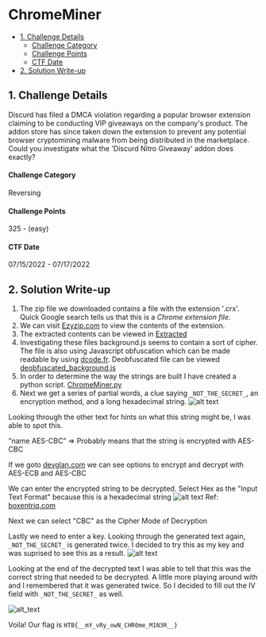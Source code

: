 # ChromeMiner
  - [1. Challenge Details](#1-challenge-details)
      * [Challenge Category](#challenge-category)
      * [Challenge Points](#challenge-points)
      * [CTF Date](#ctf-date)
  - [2. Solution Write-up](#2-solution-write-up)
## 1. Challenge Details 
Discurd has filed a DMCA violation regarding a popular browser extension claiming to be conducting VIP giveaways on the company's product. The addon store has since taken down the extension to prevent any potential browser cryptomining malware from being distributed in the marketplace. Could you investigate what the 'Discurd Nitro Giveaway' addon does exactly?

#### Challenge Category
Reversing

#### Challenge Points
325 - (easy)

#### CTF Date
07/15/2022 - 07/17/2022

## 2. Solution Write-up

1. The zip file we downloaded contains a file with the extension '.crx'. Quick Google search tells us that this is a _Chrome extension file_. 
2. We can visit [Ezyzip.com](https://www.ezyzip.com/open-extract-crx-file.html) to view the contents of the extension.
3. The extracted contents can be viewed in [Extracted](Extracted/)
4. Investigating these files background.js seems to contain a sort of cipher. The file is also using Javascript obfuscation which can be made readable by using [dcode.fr](https://www.dcode.fr/javascript-unobfuscator). Deobfuscated file can be viewed [deobfuscated_background.js](deobfuscated_background.js/)
5. In order to determine the way the strings are built I have created a python script. [ChromeMiner.py](ChromeMiner.py/)
6. Next we get a series of partial words, a clue saying ```_NOT_THE_SECRET_```, an encryption method, and a long hexadecimal string.
![alt text](https://i.imgur.com/aJKpnm7.png)

Looking through the other text for hints on what this string might be, I was able to spot this.
  
"name AES-CBC" => Probably means that the string is encrypted with AES-CBC
  
If we goto [devglan.com](https://www.devglan.com/online-tools/aes-encryption-decryption) we can see options to encrypt and decrypt with AES-ECB and AES-CBC

We can enter the encrypted string to be decrypted.
Select Hex as the "Input Text Format" because this is a hexadecimal string 
![alt text](https://i.imgur.com/aIveRWB.png)
Ref: [boxentriq.com](https://www.boxentriq.com/code-breaking/cipher-identifier)

Next we can select "CBC" as the Cipher Mode of Decryption

Lastly we need to enter a key. Looking through the generated text again, ```_NOT_THE_SECRET_``` is generated twice. I decided to try this as my key and was suprised to see this as a result.
![alt text](https://i.imgur.com/05kBqnX.png)

Looking at the end of the decrypted text I was able to tell that this was the correct string that needed to be decrypted. A little more playing around with and I remembered that it was generated twice. So I decided to fill out the IV field with ```_NOT_THE_SECRET_``` as well.

![alt_text](https://i.imgur.com/H9SPHyU.png)

Voila! Our flag is ```HTB{__mY_vRy_owN_CHR0me_M1N3R__}```

